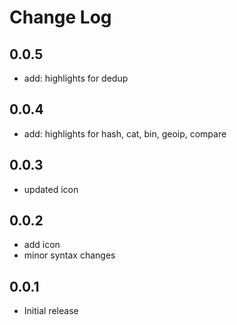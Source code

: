 # Change Log


## 0.0.5
- add: highlights for dedup

## 0.0.4
- add: highlights for hash, cat, bin, geoip, compare


## 0.0.3
- updated icon


## 0.0.2
- add icon
- minor syntax changes


## 0.0.1
- Initial release
